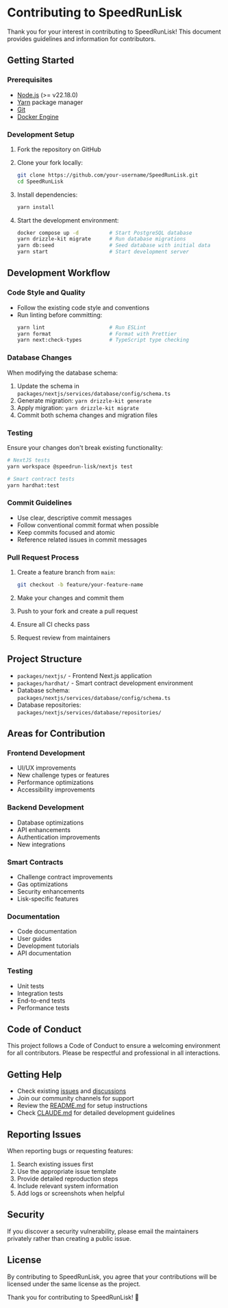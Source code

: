# Contributing to SpeedRunLisk

Thank you for your interest in contributing to SpeedRunLisk! This document provides guidelines and information for contributors.

## Getting Started

### Prerequisites

- [Node.js](https://nodejs.org/) (>= v22.18.0)
- [Yarn](https://yarnpkg.com/) package manager
- [Git](https://git-scm.com/)
- [Docker Engine](https://docs.docker.com/engine/install/)

### Development Setup

1. Fork the repository on GitHub
2. Clone your fork locally:
   ```bash
   git clone https://github.com/your-username/SpeedRunLisk.git
   cd SpeedRunLisk
   ```

3. Install dependencies:
   ```bash
   yarn install
   ```

4. Start the development environment:
   ```bash
   docker compose up -d          # Start PostgreSQL database
   yarn drizzle-kit migrate      # Run database migrations
   yarn db:seed                  # Seed database with initial data
   yarn start                    # Start development server
   ```

## Development Workflow

### Code Style and Quality

- Follow the existing code style and conventions
- Run linting before committing:
  ```bash
  yarn lint                     # Run ESLint
  yarn format                   # Format with Prettier
  yarn next:check-types         # TypeScript type checking
  ```

### Database Changes

When modifying the database schema:

1. Update the schema in `packages/nextjs/services/database/config/schema.ts`
2. Generate migration: `yarn drizzle-kit generate`
3. Apply migration: `yarn drizzle-kit migrate`
4. Commit both schema changes and migration files

### Testing

Ensure your changes don't break existing functionality:

```bash
# NextJS tests
yarn workspace @speedrun-lisk/nextjs test

# Smart contract tests
yarn hardhat:test
```

### Commit Guidelines

- Use clear, descriptive commit messages
- Follow conventional commit format when possible
- Keep commits focused and atomic
- Reference related issues in commit messages

### Pull Request Process

1. Create a feature branch from `main`:
   ```bash
   git checkout -b feature/your-feature-name
   ```

2. Make your changes and commit them
3. Push to your fork and create a pull request
4. Ensure all CI checks pass
5. Request review from maintainers

## Project Structure

- `packages/nextjs/` - Frontend Next.js application
- `packages/hardhat/` - Smart contract development environment
- Database schema: `packages/nextjs/services/database/config/schema.ts`
- Database repositories: `packages/nextjs/services/database/repositories/`

## Areas for Contribution

### Frontend Development
- UI/UX improvements
- New challenge types or features
- Performance optimizations
- Accessibility improvements

### Backend Development
- Database optimizations
- API enhancements
- Authentication improvements
- New integrations

### Smart Contracts
- Challenge contract improvements
- Gas optimizations
- Security enhancements
- Lisk-specific features

### Documentation
- Code documentation
- User guides
- Development tutorials
- API documentation

### Testing
- Unit tests
- Integration tests
- End-to-end tests
- Performance tests

## Code of Conduct

This project follows a Code of Conduct to ensure a welcoming environment for all contributors. Please be respectful and professional in all interactions.

## Getting Help

- Check existing [issues](https://github.com/scaffold-eth/SpeedRunLisk/issues) and [discussions](https://github.com/scaffold-eth/SpeedRunLisk/discussions)
- Join our community channels for support
- Review the [README.md](./README.md) for setup instructions
- Check [CLAUDE.md](./CLAUDE.md) for detailed development guidelines

## Reporting Issues

When reporting bugs or requesting features:

1. Search existing issues first
2. Use the appropriate issue template
3. Provide detailed reproduction steps
4. Include relevant system information
5. Add logs or screenshots when helpful

## Security

If you discover a security vulnerability, please email the maintainers privately rather than creating a public issue.

## License

By contributing to SpeedRunLisk, you agree that your contributions will be licensed under the same license as the project.

Thank you for contributing to SpeedRunLisk! 🚀